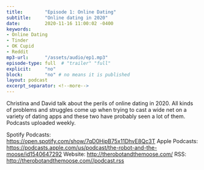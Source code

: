```yaml
---
title:        "Episode 1: Online Dating"
subtitle:     "Online dating in 2020"
date:         2020-11-16 11:00:02 -0400
keywords:
- Online Dating
- Tinder
- OK Cupid
- Reddit
mp3-url:      "/assets/audio/ep1.mp3"
episode-type: full  # "trailer" "full"
explicit:     "no"
block:        "no" # no means it is published
layout: podcast
excerpt_separator: <!--more-->
---
```

Christina and David talk about the perils of online dating in 2020. All kinds of problems and struggles come up when trying to cast a wide net on a variety of dating apps and these two have probably seen a lot of them. Podcasts uploaded weekly.


Spotify Podcasts: https://open.spotify.com/show/7qD0HipB75x11DhvE8Qc3T
Apple Podcasts: https://podcasts.apple.com/us/podcast/the-robot-and-the-moose/id1540647292
Website: http://therobotandthemoose.com/
RSS: http://therobotandthemoose.com//podcast.rss
